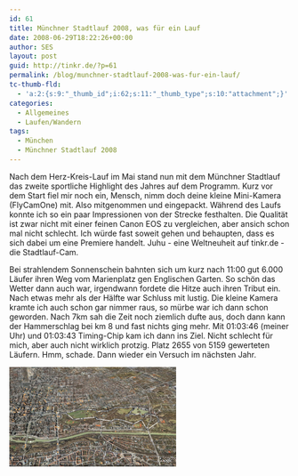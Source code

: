 ```yaml
---
id: 61
title: Münchner Stadtlauf 2008, was für ein Lauf
date: 2008-06-29T18:22:26+00:00
author: SES
layout: post
guid: http://tinkr.de/?p=61
permalink: /blog/munchner-stadtlauf-2008-was-fur-ein-lauf/
tc-thumb-fld:
  - 'a:2:{s:9:"_thumb_id";i:62;s:11:"_thumb_type";s:10:"attachment";}'
categories:
  - Allgemeines
  - Laufen/Wandern
tags:
  - München
  - Münchner Stadtlauf 2008
---
```

Nach dem Herz-Kreis-Lauf im Mai stand nun mit dem Münchner Stadtlauf das zweite sportliche Highlight des Jahres auf dem Programm.
Kurz vor dem Start fiel mir noch ein, Mensch, nimm doch deine kleine Mini-Kamera (FlyCamOne) mit. Also mitgenommen und eingepackt. Während des Laufs konnte ich so ein paar Impressionen von der Strecke festhalten. Die Qualität ist zwar nicht mit einer feinen Canon EOS zu vergleichen, aber ansich schon mal nicht schlecht. Ich würde fast soweit gehen und behaupten, dass es sich dabei um eine Premiere handelt. Juhu - eine Weltneuheit auf tinkr.de - die Stadtlauf-Cam.



Bei strahlendem Sonnenschein bahnten sich um kurz nach 11:00 gut 6.000 Läufer ihren Weg vom Marienplatz gen Englischen Garten.
So schön das Wetter dann auch war, irgendwann fordete die Hitze auch ihren Tribut ein. Nach etwas mehr als der Hälfte war Schluss mit lustig. Die kleine Kamera kramte ich auch schon gar nimmer raus, so mürbe war ich dann schon geworden. Nach 7km sah die Zeit noch ziemlich dufte aus, doch dann kann der Hammerschlag bei km 8 und fast nichts ging mehr. Mit 01:03:46 (meiner Uhr) und 01:03:43 Timing-Chip kam ich dann ins Ziel. Nicht schlecht für mich, aber auch nicht wirklich protzig. Platz 2655 von 5159 gewerteten Läufern. Hmm, schade. Dann wieder ein Versuch im nächsten Jahr.
</br>

[<img loading="lazy" src="/assets/2008/06/stadtlauf_2008-300x179.png" alt="" title="Streckenverlauf Münchner Stadtlauf 2008 -10km"    />](/assets/2008/06/stadtlauf_2008.png)

